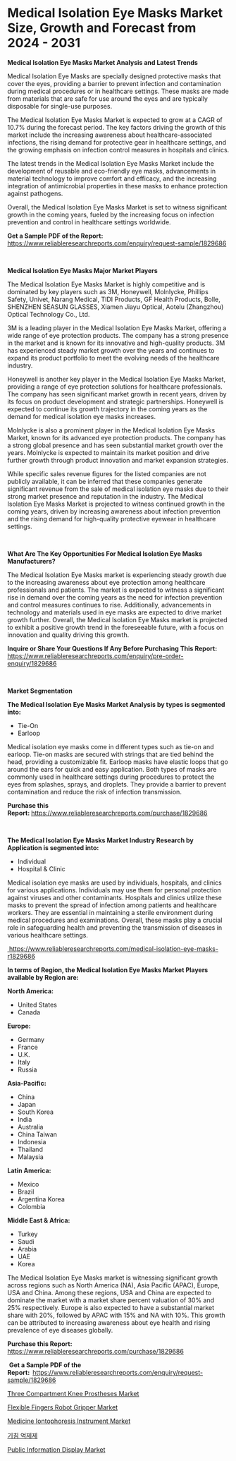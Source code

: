 <p><h1>Medical Isolation Eye Masks Market Size, Growth and Forecast from 2024 - 2031</h1></p><p><strong>Medical Isolation Eye Masks Market Analysis and Latest Trends</strong></p>
<p><p>Medical Isolation Eye Masks are specially designed protective masks that cover the eyes, providing a barrier to prevent infection and contamination during medical procedures or in healthcare settings. These masks are made from materials that are safe for use around the eyes and are typically disposable for single-use purposes.</p><p>The Medical Isolation Eye Masks Market is expected to grow at a CAGR of 10.7% during the forecast period. The key factors driving the growth of this market include the increasing awareness about healthcare-associated infections, the rising demand for protective gear in healthcare settings, and the growing emphasis on infection control measures in hospitals and clinics.</p><p>The latest trends in the Medical Isolation Eye Masks Market include the development of reusable and eco-friendly eye masks, advancements in material technology to improve comfort and efficacy, and the increasing integration of antimicrobial properties in these masks to enhance protection against pathogens.</p><p>Overall, the Medical Isolation Eye Masks Market is set to witness significant growth in the coming years, fueled by the increasing focus on infection prevention and control in healthcare settings worldwide.</p></p>
<p><strong>Get a Sample PDF of the Report:&nbsp;</strong> <a href="https://www.reliableresearchreports.com/enquiry/request-sample/1829686">https://www.reliableresearchreports.com/enquiry/request-sample/1829686</a></p>
<p>&nbsp;</p>
<p><strong>Medical Isolation Eye Masks Major Market Players</strong></p>
<p><p>The Medical Isolation Eye Masks Market is highly competitive and is dominated by key players such as 3M, Honeywell, Molnlycke, Phillips Safety, Univet, Narang Medical, TIDI Products, GF Health Products, Bolle, SHENZHEN SEASUN GLASSES, Xiamen Jiayu Optical, Aotelu (Zhangzhou) Optical Technology Co., Ltd.</p><p>3M is a leading player in the Medical Isolation Eye Masks Market, offering a wide range of eye protection products. The company has a strong presence in the market and is known for its innovative and high-quality products. 3M has experienced steady market growth over the years and continues to expand its product portfolio to meet the evolving needs of the healthcare industry.</p><p>Honeywell is another key player in the Medical Isolation Eye Masks Market, providing a range of eye protection solutions for healthcare professionals. The company has seen significant market growth in recent years, driven by its focus on product development and strategic partnerships. Honeywell is expected to continue its growth trajectory in the coming years as the demand for medical isolation eye masks increases.</p><p>Molnlycke is also a prominent player in the Medical Isolation Eye Masks Market, known for its advanced eye protection products. The company has a strong global presence and has seen substantial market growth over the years. Molnlycke is expected to maintain its market position and drive further growth through product innovation and market expansion strategies.</p><p>While specific sales revenue figures for the listed companies are not publicly available, it can be inferred that these companies generate significant revenue from the sale of medical isolation eye masks due to their strong market presence and reputation in the industry. The Medical Isolation Eye Masks Market is projected to witness continued growth in the coming years, driven by increasing awareness about infection prevention and the rising demand for high-quality protective eyewear in healthcare settings.</p></p>
<p>&nbsp;</p>
<p><strong>What Are The Key Opportunities For Medical Isolation Eye Masks Manufacturers?</strong></p>
<p><p>The Medical Isolation Eye Masks market is experiencing steady growth due to the increasing awareness about eye protection among healthcare professionals and patients. The market is expected to witness a significant rise in demand over the coming years as the need for infection prevention and control measures continues to rise. Additionally, advancements in technology and materials used in eye masks are expected to drive market growth further. Overall, the Medical Isolation Eye Masks market is projected to exhibit a positive growth trend in the foreseeable future, with a focus on innovation and quality driving this growth.</p></p>
<p><strong>Inquire or Share Your Questions If Any Before Purchasing This Report:</strong> <a href="https://www.reliableresearchreports.com/enquiry/pre-order-enquiry/1829686">https://www.reliableresearchreports.com/enquiry/pre-order-enquiry/1829686</a></p>
<p>&nbsp;</p>
<p><strong>Market Segmentation</strong></p>
<p><strong>The Medical Isolation Eye Masks Market Analysis by types is segmented into:</strong></p>
<p><ul><li>Tie-On</li><li>Earloop</li></ul></p>
<p><p>Medical isolation eye masks come in different types such as tie-on and earloop. Tie-on masks are secured with strings that are tied behind the head, providing a customizable fit. Earloop masks have elastic loops that go around the ears for quick and easy application. Both types of masks are commonly used in healthcare settings during procedures to protect the eyes from splashes, sprays, and droplets. They provide a barrier to prevent contamination and reduce the risk of infection transmission.</p></p>
<p><strong>Purchase this Report:&nbsp;</strong><a href="https://www.reliableresearchreports.com/purchase/1829686">https://www.reliableresearchreports.com/purchase/1829686</a></p>
<p>&nbsp;</p>
<p><strong>The Medical Isolation Eye Masks Market Industry Research by Application is segmented into:</strong></p>
<p><ul><li>Individual</li><li>Hospital & Clinic</li></ul></p>
<p><p>Medical isolation eye masks are used by individuals, hospitals, and clinics for various applications. Individuals may use them for personal protection against viruses and other contaminants. Hospitals and clinics utilize these masks to prevent the spread of infection among patients and healthcare workers. They are essential in maintaining a sterile environment during medical procedures and examinations. Overall, these masks play a crucial role in safeguarding health and preventing the transmission of diseases in various healthcare settings.</p></p>
<p><a href="https://www.reliableresearchreports.com/medical-isolation-eye-masks-r1829686">&nbsp;https://www.reliableresearchreports.com/medical-isolation-eye-masks-r1829686</a></p>
<p><strong>In terms of Region, the Medical Isolation Eye Masks Market Players available by Region are:</strong></p>
<p>
    <p> <strong> North America: </strong>
        <ul>
            <li>United States</li>
            <li>Canada</li>
        </ul>
        </p> 
    <p> <strong> Europe: </strong>
        <ul>
            <li>Germany</li>
            <li>France</li>
            <li>U.K.</li>
            <li>Italy</li>
            <li>Russia</li>
        </ul>
        </p> 
    <p> <strong> Asia-Pacific: </strong>
        <ul>
            <li>China</li>
            <li>Japan</li>
            <li>South Korea</li>
            <li>India</li>
            <li>Australia</li>
            <li>China Taiwan</li>
            <li>Indonesia</li>
            <li>Thailand</li>
            <li>Malaysia</li>
        </ul>
        </p> 
    <p> <strong> Latin America: </strong>
        <ul>
            <li>Mexico</li>
            <li>Brazil</li>
            <li>Argentina Korea</li>
            <li>Colombia</li>
        </ul>
        </p> 
    <p> <strong> Middle East & Africa: </strong>
        <ul>
            <li>Turkey</li>
            <li>Saudi</li>
            <li>Arabia</li>
            <li>UAE</li>
            <li>Korea</li>
        </ul>
    </p>
    </p>
<p><p>The Medical Isolation Eye Masks market is witnessing significant growth across regions such as North America (NA), Asia Pacific (APAC), Europe, USA and China. Among these regions, USA and China are expected to dominate the market with a market share percent valuation of 30% and 25% respectively. Europe is also expected to have a substantial market share with 20%, followed by APAC with 15% and NA with 10%. This growth can be attributed to increasing awareness about eye health and rising prevalence of eye diseases globally.</p></p>
<p><strong>Purchase this Report: </strong><a href="https://www.reliableresearchreports.com/purchase/1829686">https://www.reliableresearchreports.com/purchase/1829686</a></p>
<p>&nbsp;<strong>Get a Sample PDF of the Report:&nbsp;&nbsp;</strong><a href="https://www.reliableresearchreports.com/enquiry/request-sample/1829686">https://www.reliableresearchreports.com/enquiry/request-sample/1829686</a></p>
<p><strong></strong></p>
<p><p><a href="https://github.com/BraidenLucas2019/Market-Research-Report-List-1/blob/main/three-compartment-knee-prostheses-market.md">Three Compartment Knee Prostheses Market</a></p><p><a href="https://medium.com/@priscillaalexist47/flexible-fingers-robot-gripper-market-investigation-industry-evolution-and-forecast-till-2031-a2687e4a7c94">Flexible Fingers Robot Gripper Market</a></p><p><a href="https://github.com/lukmanduiky01/Market-Research-Report-List-1/blob/main/medicine-iontophoresis-instrument-market.md">Medicine Iontophoresis Instrument Market</a></p><p><a href="https://github.com/marufmohassin05/Market-Research-Report-List-2/blob/main/613957176686.md">기침 억제제</a></p><p><a href="https://medium.com/@kaceyrath_40350/strategic-insights-into-global-public-information-display-market-trends-2024-2031-covered-in-01667e650b1c">Public Information Display Market</a></p></p>